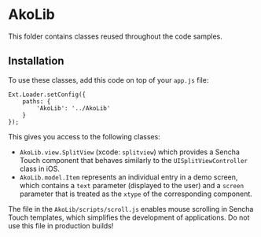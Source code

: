 AkoLib
======

This folder contains classes reused throughout the code samples.

Installation
------------

To use these classes, add this code on top of your `app.js` file:

    Ext.Loader.setConfig({
        paths: {
            'AkoLib': '../AkoLib'
        }
    });

This gives you access to the following classes:

- `AkoLib.view.SplitView` (xcode: `splitview`) which provides a Sencha
  Touch component that behaves similarly to the `UISplitViewController`
  class in iOS.
- `AkoLib.model.Item` represents an individual entry in a demo screen,
  which contains a `text` parameter (displayed to the user) and a
  `screen` parameter that is treated as the `xtype` of the corresponding
  component.

The file in the `AkoLib/scripts/scroll.js` enables mouse scrolling in
Sencha Touch templates, which simplifies the development of
applications. Do not use this file in production builds!

